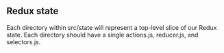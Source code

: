 ## Redux state

Each directory within src/state will represent a top-level slice of our Redux state. Each directory should have a single actions.js, reducer.js, and selectors.js.
